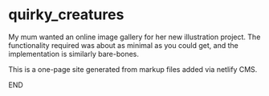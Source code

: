 # quirky_creatures

My mum wanted an online image gallery for her new illustration project. The functionality required was about as minimal as you could get, and the implementation is similarly bare-bones.

This is a one-page site generated from markup files added via netlify CMS.

END

